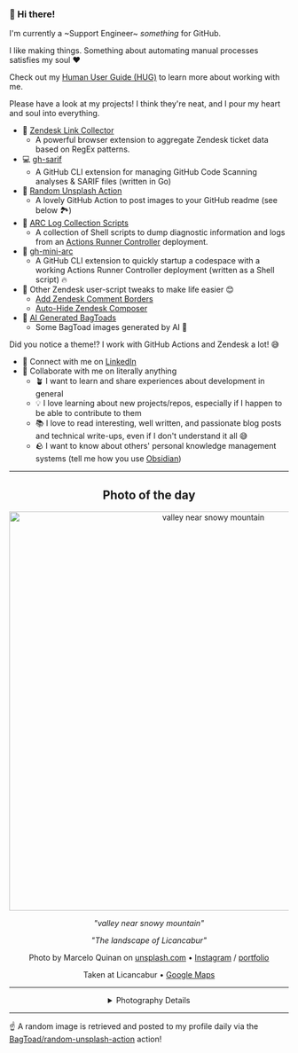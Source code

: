 ### 👋 Hi there!

I'm currently a ~Support Engineer~ _something_ for GitHub.

I like making things. Something about automating manual processes satisfies my soul ❤️

Check out my [Human User Guide (HUG)](https://gist.github.com/BagToad/a28f06f1c46e6e5d419b98921e835f40) to learn more about working with me.

Please have a look at my projects! I think they're neat, and I pour my heart and soul into everything.

- 🔗 [Zendesk Link Collector](https://github.com/BagToad/Zendesk-Link-Collector) 
  - A powerful browser extension to aggregate Zendesk ticket data based on RegEx patterns.
- 💻 [gh-sarif](https://github.com/BagToad/gh-sarif)
  - A GitHub CLI extension for managing GitHub Code Scanning analyses & SARIF files (written in Go)
- 🌊 [Random Unsplash Action](https://github.com/BagToad/random-unsplash-action)
  - A lovely GitHub Action to post images to your GitHub readme (see below 🏞️)
- 🏃 [ARC Log Collection Scripts](https://github.com/BagToad/arc-log-collection-scripts)
  - A collection of Shell scripts to dump diagnostic information and logs from an [Actions Runner Controller](https://github.com/actions/actions-runner-controller) deployment.
- 🏃 [gh-mini-arc](https://github.com/BagToad/gh-mini-arc)
  - A GitHub CLI extension to quickly startup a codespace with a working Actions Runner Controller deployment (written as a Shell script) 🔥
- 🧘 Other Zendesk user-script tweaks to make life easier 😊
  - [Add Zendesk Comment Borders](https://github.com/BagToad/add-zendesk-comment-borders)
  - [Auto-Hide Zendesk Composer](https://github.com/BagToad/Auto-Hide-Zendesk-Composer)
- 🐸 [AI Generated BagToads](https://github.com/BagToad/bagtoads)
  - Some BagToad images generated by AI 🐸

Did you notice a theme!? I work with GitHub Actions and Zendesk a lot! 😅

- 🔗 Connect with me on [LinkedIn](https://www.linkedin.com/in/kynan-ware/)
- 🤝 Collaborate with me on literally anything
  - 🪴 I want to learn and share experiences about development in general
  - 💡 I love learning about new projects/repos, especially if I happen to be able to contribute to them
  - 📚 I love to read interesting, well written, and passionate blog posts and technical write-ups, even if I don't understand it all 😅
  - 🪨 I want to know about others' personal knowledge management systems (tell me how you use [Obsidian](https://obsidian.md/))
 
----
<div align="center">

## Photo of the day
  
  <a href="https://unsplash.com/photos/valley-near-snowy-mountain-u0ZgqJD55pE"><img width="720" src="https://images.unsplash.com/photo-1459213599465-03ab6a4d5931?crop=entropy&cs=tinysrgb&fit=max&fm=jpg&ixid=M3w1NTI0NDl8MHwxfHJhbmRvbXx8fHx8fHx8fDE3NDYxNjU2MjF8&ixlib=rb-4.0.3&q=80&w=1080" alt="valley near snowy mountain"></a>
  
  <em>"valley near snowy mountain"</em>
  
  <em>"The landscape of Licancabur"</em>

  Photo by Marcelo Quinan on [unsplash.com](https://unsplash.com/) • [Instagram](https://instagram.com/marceloquinan) / [portfolio](Http://levelofambiguity.tumblr.com)
  
  Taken at Licancabur • [Google Maps](https://www.google.com/maps/search/?api=1&query=-22.8333333,-67.8833333)
  
  ---
  
<details>
<summary>Photography Details</summary>
  
| Parameter     | Value |
| ------------- | ----- |
| Camera Model  | NIKON D7000 |
| Exposure Time | 1/125 |
| Aperture      | 14.0 |
| Focal Length  | 18.0 |
| ISO           | 100 |
| Location      | Licancabur (null) |
| Coordinates   | Latitude -22.8333333, Longitude -67.8833333 |

### Map

```geojson
        {
            "type": "FeatureCollection",
            "features": [
                {
                    "type": "Feature",
                    "properties": {},
                    "geometry": {
                        "coordinates": [
                            -67.8833333,
                            -22.8333333
                        ],
                        "type": "Point"
                    },
                    "id": 1
                },
                {
                    "type": "Feature",
                    "properties": {},
                    "geometry": {
                        "coordinates": [
                            [
                                -67.5833333,
                                -22.5333333
                            ],
                            [
                                -67.5833333,
                                -23.1333333
                            ],
                            [
                                -68.1833333,
                                -23.1333333
                            ],
                            [
                                -68.1833333,
                                -22.5333333
                            ],
                            [
                                -67.5833333,
                                -22.5333333
                            ]
                        ],
                        "type": "LineString"
                    }
                }
            ]
        }
```

</details>

</div>

----

☝️ A random image is retrieved and posted to my profile daily via the [BagToad/random-unsplash-action](https://github.com/BagToad/random-unsplash-action) action!
